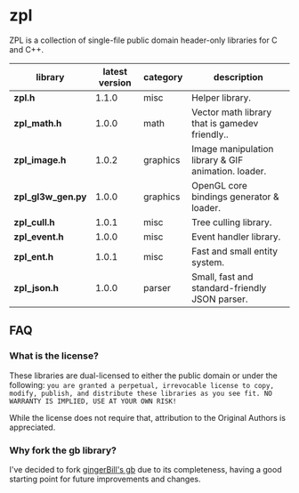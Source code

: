 # zpl

ZPL is a collection of single-file public domain header-only libraries for C and C++.

library             | latest version | category | description
--------------------|----------------|----------|-------------
**zpl.h**           | 1.1.0          | misc     | Helper library.
**zpl_math.h**      | 1.0.0          | math     | Vector math library that is gamedev friendly..
**zpl_image.h**     | 1.0.2          | graphics | Image manipulation library &amp; GIF animation. loader.
**zpl_gl3w_gen.py** | 1.0.0          | graphics | OpenGL core bindings generator &amp; loader.
**zpl_cull.h**      | 1.0.1          | misc     | Tree culling library.
**zpl_event.h**     | 1.0.0          | misc     | Event handler library.
**zpl_ent.h**       | 1.0.1          | misc     | Fast and small entity system.
**zpl_json.h**      | 1.0.0          | parser   | Small, fast and standard-friendly JSON parser.

## FAQ

### What is the license?

These libraries are dual-licensed to either the public domain or under the following: `you are granted a perpetual, irrevocable license to copy, modify,
    publish, and distribute these libraries as you see fit. NO WARRANTY IS IMPLIED, USE AT YOUR OWN RISK!`

While the license does not require that, attribution to the Original Authors is appreciated.

### Why fork the **gb** library?

I've decided to fork [gingerBill's gb](https://github.com/gingerBill/gb) due to its completeness, having a good starting point for future improvements and changes.

